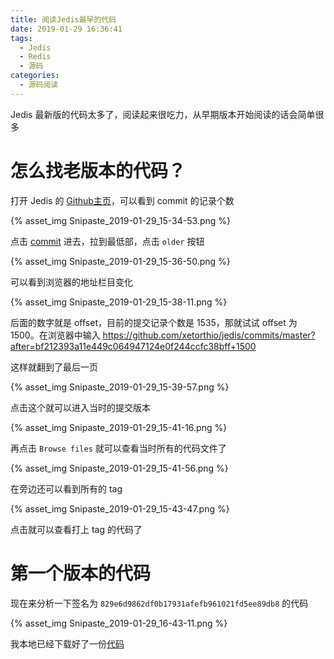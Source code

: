 ```yaml
---
title: 阅读Jedis最早的代码
date: 2019-01-29 16:36:41
tags:
  - Jedis
  - Redis
  - 源码
categories:
  - 源码阅读
---
```


Jedis 最新版的代码太多了，阅读起来很吃力，从早期版本开始阅读的话会简单很多

<!-- more -->

# 怎么找老版本的代码？

打开 Jedis 的 [Github主页](https://github.com/xetorthio/jedis)，可以看到 commit 的记录个数

{% asset_img Snipaste_2019-01-29_15-34-53.png %}

点击 [commit](https://github.com/xetorthio/jedis/commits/master) 进去，拉到最低部，点击 `older` 按钮

{% asset_img Snipaste_2019-01-29_15-36-50.png %}

可以看到浏览器的地址栏目变化

{% asset_img Snipaste_2019-01-29_15-38-11.png %}

后面的数字就是 offset，目前的提交记录个数是 1535，那就试试 offset 为 1500。在浏览器中输入 https://github.com/xetorthio/jedis/commits/master?after=bf212393a11e449c064947124e0f244ccfc38bff+1500

这样就翻到了最后一页

{% asset_img Snipaste_2019-01-29_15-39-57.png %}

点击这个就可以进入当时的提交版本

{% asset_img Snipaste_2019-01-29_15-41-16.png %}

再点击 `Browse files` 就可以查看当时所有的代码文件了

{% asset_img Snipaste_2019-01-29_15-41-56.png %}

在旁边还可以看到所有的 tag

{% asset_img Snipaste_2019-01-29_15-43-47.png %}

点击就可以查看打上 tag 的代码了

# 第一个版本的代码

现在来分析一下签名为 `829e6d9862df0b17931afefb961021fd5ee89db8` 的代码

{% asset_img Snipaste_2019-01-29_16-43-11.png %}

我本地已经下载好了一份[代码](/uploads/jedis/jedis-829e6d9862df0b17931afefb961021fd5ee89db8.zip)